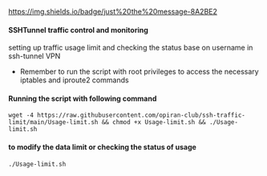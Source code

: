 https://img.shields.io/badge/just%20the%20message-8A2BE2
#### SSHTunnel traffic control and monitoring 
setting up traffic usage limit and checking the status base on username in ssh-tunnel VPN

  - Remember to run the script with root privileges to access the necessary iptables and iproute2 commands

#### Running the script with following command
```
wget -4 https://raw.githubusercontent.com/opiran-club/ssh-traffic-limit/main/Usage-limit.sh && chmod +x Usage-limit.sh && ./Usage-limit.sh
```

#### to modify the data limit or checking the status of usage
```
./Usage-limit.sh
```
